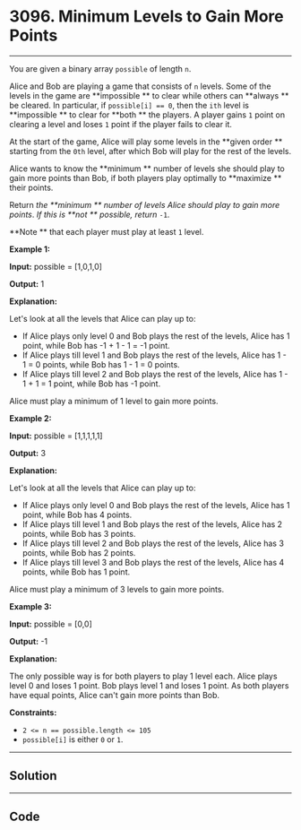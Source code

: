# 3096. Minimum Levels to Gain More Points

---

You are given a binary array `possible` of length `n`.

Alice and Bob are playing a game that consists of `n` levels. Some of the levels in the game are **impossible ** to clear while others can **always ** be cleared. In particular, if `possible[i] == 0`, then the `ith` level is **impossible ** to clear for **both ** the players. A player gains `1` point on clearing a level and loses `1` point if the player fails to clear it.

At the start of the game, Alice will play some levels in the **given order ** starting from the `0th` level, after which Bob will play for the rest of the levels.

Alice wants to know the **minimum ** number of levels she should play to gain more points than Bob, if both players play optimally to **maximize ** their points.

Return _the **minimum ** number of levels Alice should play to gain more points_. _If this is **not ** possible, return_ `-1`.

**Note ** that each player must play at least `1` level.

 

**Example 1:**

**Input:** possible = [1,0,1,0]

**Output:** 1

**Explanation:**

Let's look at all the levels that Alice can play up to:

  * If Alice plays only level 0 and Bob plays the rest of the levels, Alice has 1 point, while Bob has -1 + 1 - 1 = -1 point.
  * If Alice plays till level 1 and Bob plays the rest of the levels, Alice has 1 - 1 = 0 points, while Bob has 1 - 1 = 0 points.
  * If Alice plays till level 2 and Bob plays the rest of the levels, Alice has 1 - 1 + 1 = 1 point, while Bob has -1 point.



Alice must play a minimum of 1 level to gain more points.

**Example 2:**

**Input:** possible = [1,1,1,1,1]

**Output:** 3

**Explanation:**

Let's look at all the levels that Alice can play up to:

  * If Alice plays only level 0 and Bob plays the rest of the levels, Alice has 1 point, while Bob has 4 points.
  * If Alice plays till level 1 and Bob plays the rest of the levels, Alice has 2 points, while Bob has 3 points.
  * If Alice plays till level 2 and Bob plays the rest of the levels, Alice has 3 points, while Bob has 2 points.
  * If Alice plays till level 3 and Bob plays the rest of the levels, Alice has 4 points, while Bob has 1 point.



Alice must play a minimum of 3 levels to gain more points.

**Example 3:**

**Input:** possible = [0,0]

**Output:** -1

**Explanation:**

The only possible way is for both players to play 1 level each. Alice plays level 0 and loses 1 point. Bob plays level 1 and loses 1 point. As both players have equal points, Alice can't gain more points than Bob.

 

**Constraints:**

  * `2 <= n == possible.length <= 105`
  * `possible[i]` is either `0` or `1`.

---

## Solution



---

## Code
```python


```